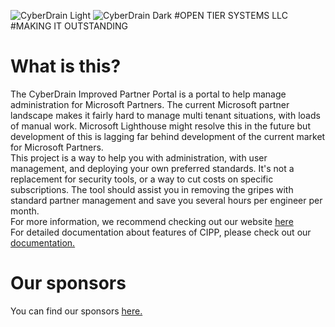 ![CyberDrain Light](github_assets/img/CIPP.png#gh-dark-mode-only)
![CyberDrain Dark](github_assets/img/CIPP-Light.png#gh-light-mode-only)
#OPEN TIER SYSTEMS LLC
#MAKING IT OUTSTANDING
# What is this?

The CyberDrain Improved Partner Portal is a portal to help manage administration for Microsoft Partners. The current Microsoft partner landscape makes it fairly hard to manage multi tenant situations, with loads of manual work. Microsoft Lighthouse might resolve this in the future but development of this is lagging far behind development of the current market for Microsoft Partners.  
This project is a way to help you with administration, with user management, and deploying your own preferred standards. It's not a replacement for security tools, or a way to cut costs on specific subscriptions. The tool should assist you in removing the gripes with standard partner management and save you several hours per engineer per month.  
For more information, we recommend checking out our website [here](https://cipp.app)  
For detailed documentation about features of CIPP, please check out our [documentation.](https://docs.cipp.app)

# Our sponsors

You can find our sponsors [here.](https://docs.cipp.app/#our-sponsors)


